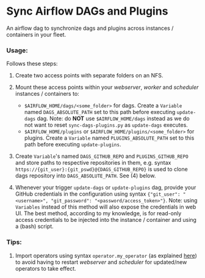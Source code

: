 # Sync Airflow DAGs and Plugins
An airflow dag to synchronize dags and plugins across instances / containers in your fleet.

### Usage:
Follows these steps:

1. Create two access points with separate folders on an NFS.

2. Mount these access points within your _webserver_, _worker_ and _scheduler_ instances / containers to:
    - `$AIRFLOW_HOME/dags/<some_folder>` for dags. Create a `Variable` named `DAGS_ABSOLUTE_PATH` set to this path before executing `update-dags` dag.
    Note: do **NOT** use `$AIRFLOW_HOME/dags` instead as we do not want to reset `sync-dags-plugins.py` as `update-dags` executes.
    - `$AIRFLOW_HOME/plugins` or `$AIRFLOW_HOME/plugins/<some_folder>` for plugins. Create a `Variable` named `PLUGINS_ABSOLUTE_PATH` set to this path before executing `update-plugins`.

3. Create `Variable`'s named `DAGS_GITHUB_REPO` and `PLUGINS_GITHUB_REPO` and store paths to respective repositories in them, e.g. syntax `https://{git_user}:{git_pswd}@{DAGS_GITHUB_REPO}` is used to clone dags repository into `DAGS_ABSOLUTE_PATH`. See (4) below.

4. Whenever your trigger `update-dags` or `update-plugins` dag, provide your GitHub credentials in the configuration using syntax `{"git_user": "<username>", "git_password": "<password/access_token>"}`.
Note: using `Variables` instead of this method will also expose the credentials in web UI. The best method, according to my knowledge, is for read-only access credentials to be injected into the instance / container and using a (bash) script.

### Tips:
1. Import operators using syntax `operator.my_operator` (as explained [here](https://www.astronomer.io/guides/airflow-importing-custom-hooks-operators/)) to avoid having to restart _webserver_ and _scheduler_ for updated/new operators to take effect.
